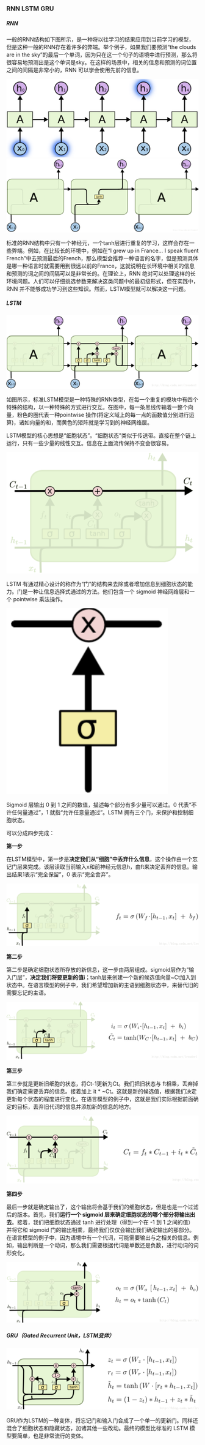 ### RNN LSTM GRU

##### RNN
一般的RNN结构如下图所示，是一种将以往学习的结果应用到当前学习的模型，但是这种一般的RNN存在着许多的弊端。举个例子，如果我们要预测“the clouds are in the sky”的最后一个单词，因为只在这一个句子的语境中进行预测，那么将很容易地预测出是这个单词是sky。在这样的场景中，相关的信息和预测的词位置之间的间隔是非常小的，RNN 可以学会使用先前的信息。

![avatar](https://github.com/coderGray1296/code/blob/master/%E6%B7%B1%E5%BA%A6%E5%AD%A6%E4%B9%A0%E5%A4%8D%E4%B9%A0/pictures/LSTM_1.png)
![avatar](https://github.com/coderGray1296/code/blob/master/%E6%B7%B1%E5%BA%A6%E5%AD%A6%E4%B9%A0%E5%A4%8D%E4%B9%A0/pictures/LSTM_2.png)

标准的RNN结构中只有一个神经元，一个tanh层进行重复的学习，这样会存在一些弊端。例如，在比较长的环境中，例如在“I grew up in France… I speak fluent French”中去预测最后的French，那么模型会推荐一种语言的名字，但是预测具体是哪一种语言时就需要用到很远以前的France，这就说明在长环境中相关的信息和预测的词之间的间隔可以是非常长的。在理论上，RNN 绝对可以处理这样的长环境问题。人们可以仔细挑选参数来解决这类问题中的最初级形式，但在实践中，RNN 并不能够成功学习到这些知识。然而，LSTM模型就可以解决这一问题。


##### LSTM

![avatar](https://github.com/coderGray1296/code/blob/master/%E6%B7%B1%E5%BA%A6%E5%AD%A6%E4%B9%A0%E5%A4%8D%E4%B9%A0/pictures/LSTM_3.png)

如图所示，标准LSTM模型是一种特殊的RNN类型，在每一个重复的模块中有四个特殊的结构，以一种特殊的方式进行交互。在图中，每一条黑线传输着一整个向量，粉色的圈代表一种pointwise 操作(将定义域上的每一点的函数值分别进行运算)，诸如向量的和，而黄色的矩阵就是学习到的神经网络层。

LSTM模型的核心思想是“细胞状态”。“细胞状态”类似于传送带。直接在整个链上运行，只有一些少量的线性交互。信息在上面流传保持不变会很容易。

![avatar](https://github.com/coderGray1296/code/blob/master/%E6%B7%B1%E5%BA%A6%E5%AD%A6%E4%B9%A0%E5%A4%8D%E4%B9%A0/pictures/LSTM_4.png)

LSTM 有通过精心设计的称作为“门”的结构来去除或者增加信息到细胞状态的能力。门是一种让信息选择式通过的方法。他们包含一个 sigmoid 神经网络层和一个 pointwise 乘法操作。

![avatar](https://github.com/coderGray1296/code/blob/master/%E6%B7%B1%E5%BA%A6%E5%AD%A6%E4%B9%A0%E5%A4%8D%E4%B9%A0/pictures/LSTM_5.png)

Sigmoid 层输出 0 到 1 之间的数值，描述每个部分有多少量可以通过。0 代表“不许任何量通过”，1 就指“允许任意量通过”。LSTM 拥有三个门，来保护和控制细胞状态。

可以分成四步完成：

**第一步**

在LSTM模型中，第一步是**决定我们从“细胞”中丢弃什么信息**，这个操作由一个忘记门层来完成。该层读取当前输入x和前神经元信息h，由ft来决定丢弃的信息。输出结果1表示“完全保留”，0 表示“完全舍弃”。

![avatar](https://github.com/coderGray1296/code/blob/master/%E6%B7%B1%E5%BA%A6%E5%AD%A6%E4%B9%A0%E5%A4%8D%E4%B9%A0/pictures/LSTM_6.png)

**第二步**

第二步是确定细胞状态所存放的新信息，这一步由两层组成。sigmoid层作为“输入门层”，**决定我们将要更新的值i**；tanh层来创建一个新的候选值向量~Ct加入到状态中。在语言模型的例子中，我们希望增加新的主语到细胞状态中，来替代旧的需要忘记的主语。

![avatar](https://github.com/coderGray1296/code/blob/master/%E6%B7%B1%E5%BA%A6%E5%AD%A6%E4%B9%A0%E5%A4%8D%E4%B9%A0/pictures/LSTM_7.png)

**第三步**

第三步就是更新旧细胞的状态，将Ct-1更新为Ct。我们把旧状态与 ft相乘，丢弃掉我们确定需要丢弃的信息。接着加上 it * ~Ct。这就是新的候选值，根据我们决定更新每个状态的程度进行变化。在语言模型的例子中，这就是我们实际根据前面确定的目标，丢弃旧代词的信息并添加新的信息的地方。

![avatar](https://github.com/coderGray1296/code/blob/master/%E6%B7%B1%E5%BA%A6%E5%AD%A6%E4%B9%A0%E5%A4%8D%E4%B9%A0/pictures/LSTM_8.png)

**第四步**

最后一步就是确定输出了，这个输出将会基于我们的细胞状态，但是也是一个过滤后的版本。首先，我们**运行一个 sigmoid 层来确定细胞状态的哪个部分将输出出去**。接着，我们把细胞状态通过 tanh 进行处理（得到一个在 -1 到 1 之间的值）并将它和 sigmoid 门的输出相乘，最终我们仅仅会输出我们确定输出的那部分。在语言模型的例子中，因为语境中有一个代词，可能需要输出与之相关的信息。例如，输出判断是一个动词，那么我们需要根据代词是单数还是负数，进行动词的词形变化。

![avatar](https://github.com/coderGray1296/code/blob/master/%E6%B7%B1%E5%BA%A6%E5%AD%A6%E4%B9%A0%E5%A4%8D%E4%B9%A0/pictures/LSTM_9.png)

##### GRU（Gated Recurrent Unit，LSTM变体）

![avatar](https://github.com/coderGray1296/code/blob/master/%E6%B7%B1%E5%BA%A6%E5%AD%A6%E4%B9%A0%E5%A4%8D%E4%B9%A0/pictures/LSTM_10.png)

GRU作为LSTM的一种变体，将忘记门和输入门合成了一个单一的更新门。同样还混合了细胞状态和隐藏状态，加诸其他一些改动。最终的模型比标准的 LSTM 模型要简单，也是非常流行的变体。
